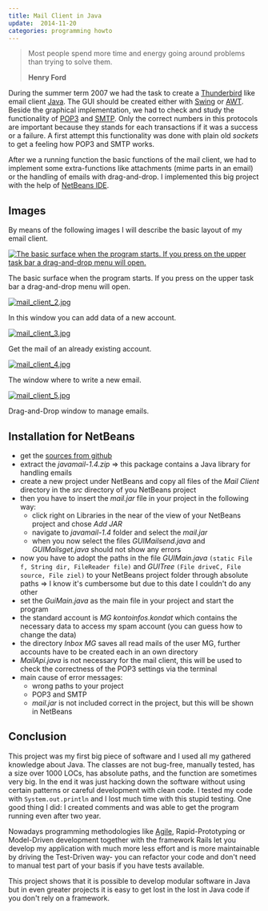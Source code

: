 ```yaml
---
title: Mail Client in Java
update:  2014-11-20
categories: programming howto
---
```


<blockquote>
  <p>Most people spend more time and energy going around problems than trying to solve them.</p>
  <strong>Henry Ford</strong>
</blockquote>


During the summer term 2007 we had the task to create a [Thunderbird](http://www.mozilla.org/en-US/thunderbird) like email client [Java](http://www.java.com/de/download/manual.jsp).  The GUI should be created either with [Swing](http://java.sun.com/docs/books/tutorial/uiswing/) or [AWT](http://java.sun.com/javase/6/docs/technotes/guides/awt/). Beside the graphical implementation, we had to check and study the functionality of [POP3](http://en.wikipedia.org/wiki/Post_Office_Protocol) and
[SMTP](http://en.wikipedia.org/wiki/Simple_Mail_Transfer_Protocol). Only the correct numbers in this protocols are important because they stands for each transactions if it was a success or a failure.  A first attempt this functionality was done with plain old *sockets* to get a feeling how POP3 and SMTP works.


After we a running function the basic functions of the mail client, we had to implement some extra-functions like attachments (mime parts in an email) or the handling of emails with drag-and-drop. I implemented this big project with the help of [NetBeans IDE](http://netbeans.org/).


## Images

By means of the following images I will describe the basic layout of my email client.


<a href="http://farm8.staticflickr.com/7228/7257429146_a8e69185f7_b.jpg" title="The basic surface when the program starts.  If you press on the upper task bar a drag-and-drop menu will open." class="fancybox"><img src="http://farm8.staticflickr.com/7228/7257429146_a8e69185f7_z.jpg" class="center" alt="The basic surface when the program starts.  If you press on the upper task bar a drag-and-drop menu will open."/></a>

<div class="caption">The basic surface when the program starts. If you press on the upper task bar a drag-and-drop menu will open.</div>

<a href="http://farm8.staticflickr.com/7071/7257429010_90c8c37b00_z.jpg" title="In this window you can add data of a new account." class="fancybox"><img src="http://farm8.staticflickr.com/7071/7257429010_90c8c37b00.jpg" class="center" alt="mail_client_2.jpg"/></a>

<div class="caption">In this window you can add data of a new account.</div>

<a href="http://farm9.staticflickr.com/8022/7257428772_387fce2670_b.jpg" title="Get the mail of an already existing account." class="fancybox"><img src="http://farm9.staticflickr.com/8022/7257428772_387fce2670.jpg" class="center" alt="mail_client_3.jpg"/></a>

<div class="caption">Get the mail of an already existing account.</div>

<a href="http://farm8.staticflickr.com/7243/7257428880_ebf4f8e24c_z.jpg" title="The window where to write a new email." class="fancybox"><img src="http://farm8.staticflickr.com/7243/7257428880_ebf4f8e24c.jpg" class="center" alt="mail_client_4.jpg"/></a>

<div class="caption">The window where to write a new email.</div>

<a href="http://farm8.staticflickr.com/7088/7257428050_f021ac4ffc.jpg" title="Drag-and-Drop window to manage emails." class="fancybox"><img src="http://farm8.staticflickr.com/7088/7257428050_f021ac4ffc_n.jpg" class="center" alt="mail_client_5.jpg"/></a>

<div class="caption">Drag-and-Drop window to manage emails.</div>


## Installation for NetBeans

- get the [sources from github](https://github.com/wikimatze/mailclient)
- extract the *javamail-1.4.zip* => this package contains a Java library for handling emails
- create a new project under NetBeans and copy all files of the *Mail Client* directory in the *src* directory of you
  NetBeans project
- then you have to insert the *mail.jar* file in your project in the following way:
  - click right on Libraries in the near of the view of your NetBeans project and chose *Add JAR*
  - navigate to *javamail-1.4* folder and select the *mail.jar*
  - when you now select the files *GUIMailsend.java* and *GUIMailsget.java* should not show any errors
- now you have to adopt the paths in the file *GUIMain.java* `(static File f, String dir, FileReader file)` and
  *GUITree* `(File driveC, File source, File ziel)` to your NetBeans project folder through absolute paths => I know
  it's cumbersome but due to this date I couldn't do any other
- set the *GuiMain.java* as the main file in your project and start the program
- the standard account is *MG kontoinfos.kondat* which contains the necessary data to access my spam account (you can
  guess how to change the data)
- the directory *Inbox MG* saves all read mails of the user MG, further accounts have to be created each in an own
  directory
- *MailApi.java* is not necessary for the mail client, this will be used to check the correctness of the POP3
  settings via the terminal
- main cause of error messages:
  - wrong paths to your project
  - POP3 and SMTP
  - *mail.jar* is not included correct in the project, but this will be shown in NetBeans


## Conclusion

This project was my first big piece of software and I used all my gathered knowledge about Java. The classes are not bug-free, manually tested, has a size over 1000 LOCs, has absolute paths, and the function are sometimes very big. In the end it was just hacking down the software without using certain patterns or careful development with clean code. I tested my code with `System.out.println` and I lost much time with this stupid testing. One good thing I did: I created comments and was able to get the program running even after two year.


Nowadays programming methodologies like [Agile](http://en.wikipedia.org/wiki/Agile_software_development), Rapid-Prototyping or Model-Driven development together with the framework Rails let you develop my application with much more less effort and is more maintainable by driving the Test-Driven way- you can refactor your code and don't need to manual test part of your basis if you have tests available.


This project shows that it is possible to develop modular software in Java but in even greater projects it is easy to get lost in the lost in Java code if you don't rely on a framework.

